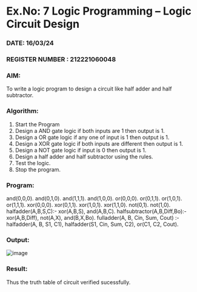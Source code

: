 # Ex.No: 7  Logic Programming –  Logic Circuit Design
### DATE: 16/03/24                                                                           
### REGISTER NUMBER : 212221060048
### AIM: 
To write a logic program to design a circuit like half adder and half subtractor.
###  Algorithm:
1. Start the Program
2. Design a AND gate logic if both inputs are 1 then output is 1.
3. Design a OR gate logic if any one of input is 1 then output is 1.
4. Design a XOR gate logic if both inputs are different then output is 1.
5. Design a NOT gate logic if input is 0 then output is 1.
6. Design a half adder and half subtractor using the rules.
7. Test the logic.
8. Stop the program.

### Program:
and(0,0,0). and(0,1,0). and(1,1,1). and(1,0,0). or(0,0,0). or(0,1,1). or(1,0,1). or(1,1,1). xor(0,0,0). xor(0,1,1). xor(1,0,1). xor(1,1,0). not(0,1). not(1,0). halfadder(A,B,S,C):- xor(A,B,S), and(A,B,C). halfsubtractor(A,B,Diff,Bo):- xor(A,B,Diff), not(A,X), and(B,X,Bo). fulladder(A, B, Cin, Sum, Cout) :- halfadder(A, B, S1, C1),
halfadder(S1, Cin, Sum, C2),
or(C1, C2, Cout).










### Output:
![image](https://github.com/KarthikeyanJ118/AI_Lab_2023-24/assets/160995906/15f8948f-9c3f-483b-b416-d8c463d60e2f)



### Result:
Thus the truth table of circuit verified sucessfully.
